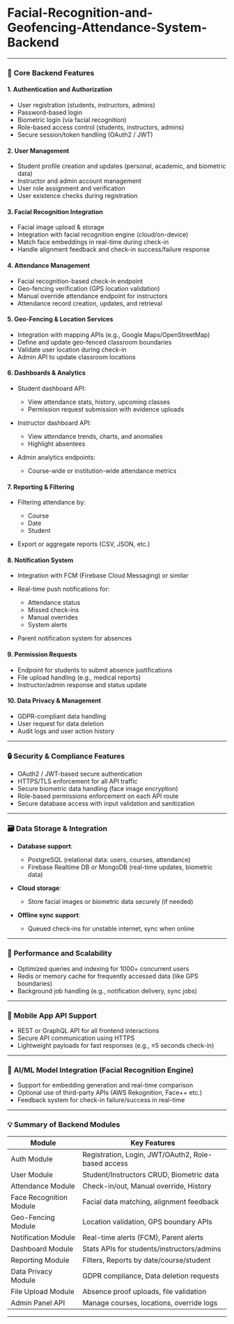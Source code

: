 # Facial-Recognition-and-Geofencing-Attendance-System-Backend

---

### 🧩 **Core Backend Features**

#### 1. **Authentication and Authorization**

* User registration (students, instructors, admins)
* Password-based login
* Biometric login (via facial recognition)
* Role-based access control (students, instructors, admins)
* Secure session/token handling (OAuth2 / JWT)

#### 2. **User Management**

* Student profile creation and updates (personal, academic, and biometric data)
* Instructor and admin account management
* User role assignment and verification
* User existence checks during registration

#### 3. **Facial Recognition Integration**

* Facial image upload & storage
* Integration with facial recognition engine (cloud/on-device)
* Match face embeddings in real-time during check-in
* Handle alignment feedback and check-in success/failure response

#### 4. **Attendance Management**

* Facial recognition-based check-in endpoint
* Geo-fencing verification (GPS location validation)
* Manual override attendance endpoint for instructors
* Attendance record creation, updates, and retrieval

#### 5. **Geo-Fencing & Location Services**

* Integration with mapping APIs (e.g., Google Maps/OpenStreetMap)
* Define and update geo-fenced classroom boundaries
* Validate user location during check-in
* Admin API to update classroom locations

#### 6. **Dashboards & Analytics**

* Student dashboard API:

  * View attendance stats, history, upcoming classes
  * Permission request submission with evidence uploads
* Instructor dashboard API:

  * View attendance trends, charts, and anomalies
  * Highlight absentees
* Admin analytics endpoints:

  * Course-wide or institution-wide attendance metrics

#### 7. **Reporting & Filtering**

* Filtering attendance by:

  * Course
  * Date
  * Student
* Export or aggregate reports (CSV, JSON, etc.)

#### 8. **Notification System**

* Integration with FCM (Firebase Cloud Messaging) or similar
* Real-time push notifications for:

  * Attendance status
  * Missed check-ins
  * Manual overrides
  * System alerts
* Parent notification system for absences

#### 9. **Permission Requests**

* Endpoint for students to submit absence justifications
* File upload handling (e.g., medical reports)
* Instructor/admin response and status update

#### 10. **Data Privacy & Management**

* GDPR-compliant data handling
* User request for data deletion
* Audit logs and user action history

---

### 🔒 **Security & Compliance Features**

* OAuth2 / JWT-based secure authentication
* HTTPS/TLS enforcement for all API traffic
* Secure biometric data handling (face image encryption)
* Role-based permissions enforcement on each API route
* Secure database access with input validation and sanitization

---

### 🗃️ **Data Storage & Integration**

* **Database support**:

  * PostgreSQL (relational data: users, courses, attendance)
  * Firebase Realtime DB or MongoDB (real-time updates, biometric data)
* **Cloud storage**:

  * Store facial images or biometric data securely (if needed)
* **Offline sync support**:

  * Queued check-ins for unstable internet, sync when online

---

### 🚀 **Performance and Scalability**

* Optimized queries and indexing for 1000+ concurrent users
* Redis or memory cache for frequently accessed data (like GPS boundaries)
* Background job handling (e.g., notification delivery, sync jobs)

---

### 📱 **Mobile App API Support**

* REST or GraphQL API for all frontend interactions
* Secure API communication using HTTPS
* Lightweight payloads for fast responses (e.g., ≤5 seconds check-in)

---

### 🧠 **AI/ML Model Integration (Facial Recognition Engine)**

* Support for embedding generation and real-time comparison
* Optional use of third-party APIs (AWS Rekognition, Face++ etc.)
* Feedback system for check-in failure/success in real-time

---

### 💡 Summary of Backend Modules

| Module                  | Key Features                                       |
| ----------------------- | -------------------------------------------------- |
| Auth Module             | Registration, Login, JWT/OAuth2, Role-based access |
| User Module             | Student/Instructors CRUD, Biometric data           |
| Attendance Module       | Check-in/out, Manual override, History             |
| Face Recognition Module | Facial data matching, alignment feedback           |
| Geo-Fencing Module      | Location validation, GPS boundary APIs             |
| Notification Module     | Real-time alerts (FCM), Parent alerts              |
| Dashboard Module        | Stats APIs for students/instructors/admins         |
| Reporting Module        | Filters, Reports by date/course/student            |
| Data Privacy Module     | GDPR compliance, Data deletion requests            |
| File Upload Module      | Absence proof uploads, file validation             |
| Admin Panel API         | Manage courses, locations, override logs           |

---

